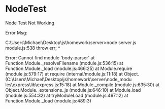 # NodeTest
Node Test Not Working


Error Msg:

C:\Users\Michael\Desktop\js\homework\server>node server.js
module.js:538
    throw err;
    ^

Error: Cannot find module 'body-parser'
    at Function.Module._resolveFilename (module.js:536:15)
    at Function.Module._load (module.js:466:25)
    at Module.require (module.js:579:17)
    at require (internal/module.js:11:18)
    at Object.<anonymous> (C:\Users\Michael\Desktop\js\homework\server\node_modu
les\express\lib\express.js:15:18)
    at Module._compile (module.js:635:30)
    at Object.Module._extensions..js (module.js:646:10)
    at Module.load (module.js:554:32)
    at tryModuleLoad (module.js:497:12)
    at Function.Module._load (module.js:489:3)
